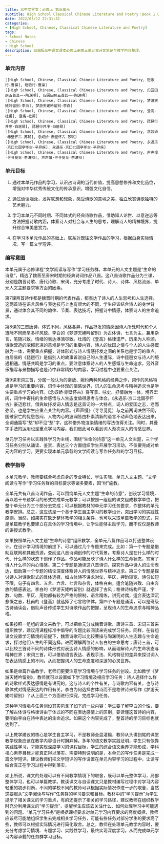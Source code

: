 ```yaml
---
title: 高中文言文：必修上 第三单元
subtitle: High School Classical Chinese Literature and Poetry：Book 1 Chapter 3
date: 2022/03/12 22:31:32
categories:
- [High School, Chinese, Classical Chinese Literature and Poetry]
tags:
- School Notes
- Chinese
- High School
description: 部编版高中语文课本必修上册第三单元古诗文笔记与教学内容整理。
---
```


### 单元内容

```template:contents
[[High School, Chinese, Classical Chinese Literature and Poetry, 短歌行-曹操], 短歌行-曹操]
[[High School, Chinese, Classical Chinese Literature and Poetry, 归园田居五首其一-陶渊明], 归园田居五首其一-陶渊明]
[[High School, Chinese, Classical Chinese Literature and Poetry, 梦游天姥吟留别-李白], 梦游天姥吟留别-李白]
[[High School, Chinese, Classical Chinese Literature and Poetry, 登高-杜甫], 登高-杜甫]
[[High School, Chinese, Classical Chinese Literature and Poetry, 琵琶行并序-白居易], 琵琶行并序-白居易]
[[High School, Chinese, Classical Chinese Literature and Poetry, 念奴娇·赤壁怀古-苏轼], 念奴娇·赤壁怀古-苏轼]
[[High School, Chinese, Classical Chinese Literature and Poetry, 永遇乐·京口北固亭怀古-辛弃疾], 永遇乐·京口北固亭怀古-辛弃疾]
[[High School, Chinese, Classical Chinese Literature and Poetry, 声声慢·寻寻觅觅-李清照], 声声慢·寻寻觅觅-李清照]
```

### 单元目标

1. 通过本单元作品的学习，认识占诗词的当代价值，提高思想修养和文化品位，增强对中华优秀传统文化的传承意识，增强文化自信。

2. 通过诵读涵泳，发挥联想和想象，感受诗歌的意境之美，独立欣赏诗歌独特的艺术魅力。
3. 学习本单元不同时期、不同体式的经典诗歌作品，借助知人论世、以意逆志等方法把握诗歌内涵，体察诗人对社会与人生的思考，理解诗人的精神境界，提升综合审美鉴赏力。
4. 在学习本单元作品的基础上，联系对既往文学作品的学习，根据白身实际情况，写一篇文学短评。

### 编写意图

本单元属于必修课程“文学阅读与写作”学习任务群。本单元的人文主题是“生命的诗意”，精选了魏晋至唐宋时期的经典诗词作品八首。这八首诗歌作品分为三课，分别是魏晋诗歌、唐代诗歌、宋词，充分考虑了时代、诗人、诗体、风格流派、单元人文主题要求等方面的因素。

第7课两首诗作都是魏晋时期的代表作品，都表达了诗人的人生思考和人生选择。这两首诗在语言风格与表达技巧上也有很大的不同，学生应该结合诗人的身世背景，通过体会其不同的韵律、节奏、表达技巧，把握诗中情感，体察诗人的生命追求。

第8课的三首唐诗，体式不同，风格各异，作品抒发的情感因诗人所处时代和个人遭际不同而旱多样风貌。李白的《梦游天姥吟留别》为古体诗，七言为主，兼用杂言，笔随兴致，情绪的表达淋漓尽致。杜甫的《登高》格律谨严，历来为人称颂，诗歌营造的浓郁悲凉的意境是学习的重要内容，诗人的忧国之情与个人的人生感慨融为一体，需要重点把握，诗体形式与诗人情感抒发之间的关系也是学习的重点。白居易的《琵琶行》是借别人的故事诉说自己的人生遭际，诗中琵琶女与诗人的境遇相通。情感共鸣是学习的重点，要注意体察诗人的人生感慨与生命追求。另外音乐描写与景物描写也是诗中非常精妙的内容，学习过程中也要重点关注。

第9课宋词三首，分属一般认为的豪放、婉约两种风格的经典之作，词作的风格特点是学习的重要内容，词作中体现的情感世界，词人的生命思考与精神追求也是学生要重点学习的内容。《念奴娇·赤壁怀古》将写景、咏史、抒情融为一体，境界宏阔，词作中寄托的生命感悟与人生态度值得思考与体会。《永遇乐·京口北固亭怀古》豪迈悲壮，借典故抒发词人情志是这首词的一大特点，词人的爱国之志，老而弥坚，也是学生应重点关注的内容。《声声慢》（寻寻觅觅）与之前两词决然不同，国破家亡的忧愁苦闷、人物内心的波澜皆由朴素清新的语言不动声色地表达出来，全词通篇写“愁”却不见“愁”字，这种借外物渲染情绪的写法值得关注。同时，其叠字手法的运用也是重点学习内容，我们借此可以看到词人渐次深入的情感世界。

单元学习任务以实践性学习为主线，围绕“生命的诗意”这一单元人文主题，三个学习任务分别从诵读、鉴赏、表达三个方面组织学生开展学习活动，不仅要完成对单元内容的学习，更要实现本单元承载的文学阅读与写作任务群的学习目标。

### 教学指导

本单元教学，教师要综合考虑自身的专业特长、学生实际、单元人文主题、“文学阅读与写作”学习任务群的目标要求等诸多要素，因“材”施教。

全单元共有八首诗词作品，可以围绕单元人文主题“生命的诗意”，创设学习情境，再以若干专题学习的形式完成单元教学；可以按照一组组的课文组成教学单位，把整个单元分为三个部分去完成；可以根据教材的单元学习任务要求，作整体的单元教学安排。总之，这应该是一个基于学生自主学习的教学设计，突出学习的实践性原则。当然，如果实在缺乏整体教学的相关条件，也可以采取单篇教学的形式，只是单篇教学也要建立在具体的学习情境中，让学生能够主动学习，而不仅仅是教师的讲授式教学。

如果按照单元人文主题“生命的诗意”组织教学，全单元八篇作品可以打通整体设计。在设计学习情境的前提下，可以通过几个专题来完成。比如：第一个专题是借助互联网和其他资源，查阅这八首诗词创作的时代背景，考察诗人是在什么样的时代、什么样的状态下创作了作品，作品可能反映了诗人什么样的生命状态，寄寓了诗人什么样的内心情感。第二个专题是通读这八首诗词，探究作品中诗人的生命表达，借助第一个专题的结论深度体察诗人的情感世界与精神追求。第三个专题是探讨诗人对诗歌形式的具体选择，如占体诗不讲求对仗、平仄，押韵较宽，诗句长短不限，句子有四言、五言、六言、七言和杂言，体格白由，适合笔随兴致、自由奔放的情感表达，李白的《梦游天姥吟留别》就选择了古风；格律诗结构严谨，字数、句数、平仄、用韵都有较为严格的限制，语言精练，讲究对偶，适合表达深沉悲慨之志，杜甫的《登高》就选择了七言格律体。第四个专题是诵读，可以是班级古诗诵读会，借助声音传递学生对诗歌作品的把握，呈现诗人的生命追求与精神品格。

如果按照一组组的课文来教学，可以把单元分成魏晋诗歌、唐诗三首、宋词三首来组织教学，建议用课程标准中倡导的专题比较阅读来完成学习任务。同样，在各组课文设置学习情境的前提下，魏晋诗歌可以比较曹操与陶渊明的人生志趣与生命追求，探讨他们人生的不同选择，进而理解两位诗人各白的生命思考；唐诗三首，可以比较三首诗不同的诗体形式对表达诗人情感的影响，从而理解诗人的生命状态与精神世界；宋词三首，可以借助语言表达、表现手法、风格特征的差异来探讨词人在表达情感上的不同，从而把握词人的生命态度和深邃的心灵世界。

如果是单篇作品教学，老师们更要注意学习情境与学习任务的创设。比如教学《梦游天姥吟留别》，教师就可以设置如下学习情境及相应学习任务：诗人选择什么样的诗歌样式表达感情是有讲究的，这与诗人的个性有关，与诗歌内容有关，也与诗歌体式对情感表达的作用有关。李白为何选择古体诗而不是格律诗来写作《梦游天姥吟留别》？从上面三个方面进行探究，完成学习任务。

这种学习情境与任务创设其实包含了如下的一些内容：学生要了解李白的个性，要了解古体诗与格律诗由于体式的不同在表达感情上的区别，要读懂这首诗的内容，要明白李白在诗中表达的生命追求。如果这个内容完成了，整首诗的学习目标也就达到了。

以上教学建议的核心是学生自主学习，不是教师全盘灌输，教师从头讲到尾的课堂教学现象应该在教学内容设计时摒弃掉。多年的语文教学实践证明，学生只有依靠实践性学习，才能实现深度学习的课程目标，学生的综合语文素养才能形成，学科核心素养目标才能真正得以落实。需要特别说明的是，本单元的写作任务是完成一篇文学短评。建议教师们把文学短评的写作设置在单元内容学习的过程中，让读写结合真正在学习过程中得到落实。

如上所说，课文的处理可以有不同教学情境下的取舍，既可以单元整体学习，局部整体学习，也可以单篇教学。教读课文与自读课文只是教材编写过程中对学习内容轻重的初步判断，不同的学校不同的教师可以根据实际情况作进一步的取舍，当然这要服从“文学阅读与写作”任务群的学习要求和目标。教材中的“学习提示”为学生提示了相关课文的学习重点，有的还提示了相关的学习路径，建议教师在组织教学时充分利用课文的“学习提示”，提醒学生应该去关注什么、如何处理学习中可能遇到的问题。“单元学习任务”是根据课标要求对单元学习内容要求的高度概括，教师应该尽可能地组织学生去完成相关学习任务，可能有些任务对部分学生的要求高了些，教师可以根据实际情况进行简化取舍。总之，教师在处理单元教学内容时，要充分考虑学习情境、专题学习、实践性学习，最终实现深度学习，从而完成单元学习内容承载的任务群学习目标。